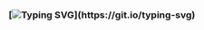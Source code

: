 ### [![Typing SVG](https://readme-typing-svg.demolab.com?font=Unna&weight=900&size=24&pause=1000&color=000000&background=5B22FF85&width=435&lines=Hi+everyone%2C+my+name+is+Roman!)](https://git.io/typing-svg)
 

<!--
**ggertzog/ggertzog** is a ✨ _special_ ✨ repository because its `README.md` (this file) appears on your GitHub profile.

Here are some ideas to get you started:

- 🔭 I’m currently working on ...
- 🌱 I’m currently learning ...
- 👯 I’m looking to collaborate on ...
- 🤔 I’m looking for help with ...
- 💬 Ask me about ...
- 📫 How to reach me: ...
- 😄 Pronouns: ...
- ⚡ Fun fact: ...
-->
